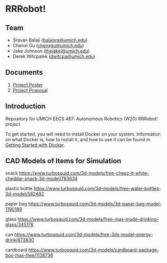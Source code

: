 # RRRobot!

## Team

- Sravan Balaji ([balajsra@umich.edu](mailto:balajsra@umich.edu))
- Chenxi Gu ([chenxgu@umich.edu](mailto:chenxgu@umich.edu))
- Jake Johnson ([thejakej@umich.edu](mailto:thejakej@umich.edu))
- Derek Witcpalek ([dwitcpa@umich.edu](mailto:dwitcpa@umich.edu))

## Documents

1. [Project Poster](./Documents/1.%20Project%20Poster.pdf)
2. [Project Proposal](Documents/2.%20Project%20Proposal.pdf)

## Introduction

Repository for UMICH EECS 467: Autonomous Robotics (W20) RRRobot! project.

To get started, you will need to install Docker on your system. Information on what Docker is, how to install it, and how to use it can be found in [Getting Started with Docker](https://sravanbalaji.com/Web%20Pages/blog_docker.html).

## CAD Models of Items for Simulation
snack
https://www.turbosquid.com/3d-models/free-cheez-it-white-cheddar-snack-3d-model/783634

plastic bottle
https://www.turbosquid.com/3d-models/free-water-bottles-3d-model/582482

paper bag
https://www.turbosquid.com/3d-models/3d-paper-bag-model-1190189

glass
https://www.turbosquid.com/3d-models/free-max-mode-drinking-glass/345178

can
https://www.turbosquid.com/3d-models/free-3ds-model-energy-drink/673830

cardboard
https://www.turbosquid.com/3d-models/cardboard-package-box-max-free/1138736

